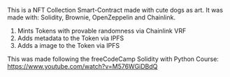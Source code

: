 This is a NFT Collection Smart-Contract made with cute dogs as art. It was made with: Solidity, Brownie, OpenZeppelin and Chainlink.

1. Mints Tokens with provable randomness via Chainlink VRF
2. Adds metadata to the Token via IPFS
3. Adds a image to the Token via IPFS

This was made following the freeCodeCamp Solidity with Python Course: https://www.youtube.com/watch?v=M576WGiDBdQ
